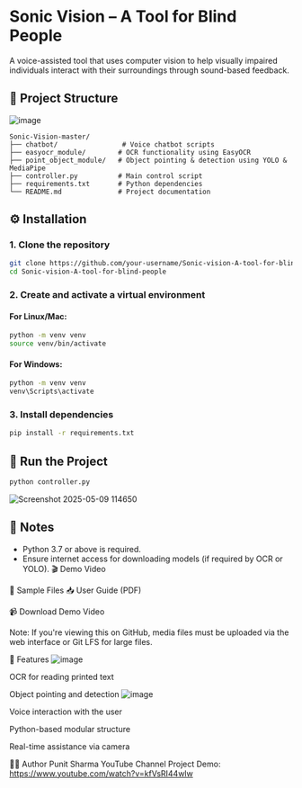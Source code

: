 # Sonic Vision – A Tool for Blind People

A voice-assisted tool that uses computer vision to help visually impaired individuals interact with their surroundings through sound-based feedback.

## 📁 Project Structure
![image](https://github.com/user-attachments/assets/9111cac9-d771-426e-a752-b54ac359a1bb)

```
Sonic-Vision-master/
├── chatbot/                # Voice chatbot scripts
├── easyocr_module/        # OCR functionality using EasyOCR
├── point_object_module/   # Object pointing & detection using YOLO & MediaPipe
├── controller.py          # Main control script
├── requirements.txt       # Python dependencies
└── README.md              # Project documentation
```

## ⚙️ Installation

### 1. Clone the repository

```bash
git clone https://github.com/your-username/Sonic-vision-A-tool-for-blind-people.git
cd Sonic-vision-A-tool-for-blind-people
```

### 2. Create and activate a virtual environment

#### For Linux/Mac:

```bash
python -m venv venv
source venv/bin/activate
```

#### For Windows:

```bash
python -m venv venv
venv\Scripts\activate
```

### 3. Install dependencies

```bash
pip install -r requirements.txt
```

## 🚀 Run the Project

```bash
python controller.py
```
![Screenshot 2025-05-09 114650](https://github.com/user-attachments/assets/06b211b8-3e8d-4a06-826f-64ee11aeddeb)

## 📝 Notes

- Python 3.7 or above is required.
- Ensure internet access for downloading models (if required by OCR or YOLO).
🎬 Demo Video


📄 Sample Files
📥 User Guide (PDF)

📹 Download Demo Video

Note: If you're viewing this on GitHub, media files must be uploaded via the web interface or Git LFS for large files.

🤖 Features
![image](https://github.com/user-attachments/assets/e529a1a0-f0d1-4e25-b997-fb895d3f7fc6)

OCR for reading printed text

Object pointing and detection
![image](https://github.com/user-attachments/assets/884f168b-7492-4901-90fd-ae944cf3fbdb)


Voice interaction with the user

Python-based modular structure

Real-time assistance via camera

👨‍💻 Author
Punit Sharma
YouTube Channel
Project Demo: https://www.youtube.com/watch?v=kfVsRI44wlw


